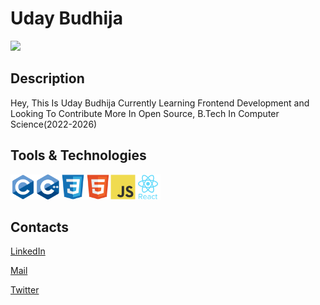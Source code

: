 # Uday Budhija

<a><img src="C:\Users\udayb\Downloads\jjj.png"/></a>


## Description

Hey, This Is Uday Budhija Currently Learning Frontend Development and Looking To Contribute More In Open Source, B.Tech In Computer Science(2022-2026)


## Tools & Technologies

<a href="https://docs.microsoft.com/en-us/cpp/c-runtime-library/c-run-time-library-reference?view=msvc-160"><img src="https://raw.githubusercontent.com/devicons/devicon/master/icons/c/c-original.svg" height="40px" width="40px" /></a><a href="https://docs.microsoft.com/en-us/cpp/standard-library/cpp-standard-library-reference?view=msvc-160"><img src="https://raw.githubusercontent.com/devicons/devicon/master/icons/cplusplus/cplusplus-original.svg" height="40px" width="40px" /></a><a href="https://developer.mozilla.org/en-US/docs/Web/CSS"><img src="https://raw.githubusercontent.com/devicons/devicon/master/icons/css3/css3-original.svg" height="40px" width="40px" /></a><a href="https://developer.mozilla.org/en-US/docs/Web/HTML"><img src="https://raw.githubusercontent.com/devicons/devicon/master/icons/html5/html5-original.svg" height="40px" width="40px" /></a><a href="https://developer.mozilla.org/en-US/docs/Web/JavaScript"><img src="https://raw.githubusercontent.com/devicons/devicon/master/icons/javascript/javascript-original.svg" height="40px" width="40px" /></a><a href="https://reactjs.org/"><img src="https://raw.githubusercontent.com/devicons/devicon/master/icons/react/react-original-wordmark.svg" height="40px" width="40px" /></a>



## Contacts

<a href="https://www.linkedin.com/in/uday-budhija-6242391b1/"><p>LinkedIn</p>  <a href="mailto:udaybudhija26@gmail.com"><p>Mail</p>  <a href="https://twitter.com/BudhijaUday"><p> Twitter</p>

